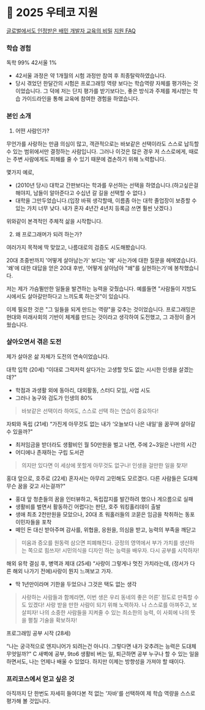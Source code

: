 # 󰏢 2025 우테코 지원


[글로벌에서도 인정받은 배민 개발자 교육의 비밀](https://www.youtube.com/watch?v=JTUIOC2QmR0)
[지원 FAQ](https://www.woowacourse.io/faq)


### 학습 경험

독학 99%
42서울 1%

* 42서울 과정은 약 1개월의 시험 과정만 참여 후 최종탈락하였습니다.
* 당시 겪었던 한달간의 시험은 프로그래밍 역량 보다는 학습역량 자체를 평가하는 것이었습니다. 그 덕에 저는 단지 평가를 받기보다는, 좋은 방식과 주제를 제시받는 학습 가이드라인을  통해 교육에 참여한 경험을 하였습니다.



### 본인 소개

1. 어떤 사람인가?

무언가를 사랑하는 만큼 의심이 많고, 객관적으로는 바보같은 선택이라도 스스로 납득할 수 있는 범위에서만 결정하는 사람입니다. 그러나 이것은 많은 경우 저 스스로에게, 때로는 주변 사람에게도 피해를 줄 수 있기 때문에 겸손하기 위해 노력합니다.

몇가지 예로,
- (2010년 당시) 대학교 간판보다는 학과를 우선하는 선택을 하였습니다.(하고싶은걸 해야지, 남들이 알아준다고 수십년 갈 길을 선택할 수 없다.)
- 대학을 그만두었습니다.(입장 바꿔 생각할때, 이름좀 아는 대학 졸업장이 보증할 수 있는 가치 너무 낮다. 내가 혼자 4년간 4년치 등록금 쓰면 훨씬 낫겠다.)

위와같이 본격적인 주체적 삶을 시작합니다.

2. 왜 프로그래머가 되려 하는가?

여러가지 목적에 딱 맞았고, 나름대로의 검증도 시도해봤습니다.

20대 초중반까지 '어떻게 살아남는가' 보다는 '왜' 사는가에 대한 질문을 헤메였습니다.
'왜'에 대한 대답을 얻은 20대 후반, '어떻게 살아남아 "왜"를 실현하는가'에 봉착했습니다.

저는 제가 가슴뛸만한 일들을 발견하는 능력을 갖췄습니다. 예를들면 "사람들이 지방도시에서도 살아갈만하다고 느끼도록 하는것"이 있습니다.

 이제 필요한 것은 "그 일들을 되게 만드는 역량"을 갖추는 것이었습니다. 프로그래밍은 현대와 미래사회의 기반이 체계를 만드는 것이라고 생각하여 도전했고, 그 과정이 즐거웠습니다.


### 살아오면서 겪은 도전

제가 살아온 삶 자체가 도전의 연속이었습니다.

대학 입학
(20세) “이대로 그럭저럭 살다가는 고생할 맛도 없는 시시한 인생을 살겠는데?"
- 학점과 과생활 외에 동아리, 대외활동, 스터디 모임, 사업 시도
- 그러나 농구와 검도가 인생의 80%
> 바보같은 선택이라 하여도, 스스로 선택 하는 연습이 중요하다!

자퇴와 독립
(21세) “가진게 아무것도 없는 내가 ‘오늘보다 나은 내일'을 꿈꾸며 살아갈 수 있을까?"
- 최저임금을 받더라도 생활비인 월 50만원을 벌고 나면, 주에 2~3일은 나만의 시간
- 어디에나 존재하는 구립 도서관
> 의지만 있다면 이 세상에 못할게 아무것도 없구나! 인생을 걸만한 일을 찾자!

홍대 앞으로, 호주로
(22세)
혼자서는 아무리 고민해도 모르겠다. 다른 사람들은 도대체 무슨 꿈을 갖고 사는걸까?"
- 홍대 앞 청춘들의 꿈을 인터뷰하고, 독립잡지를 발간하려 했으나 게으름으로 실패
- 생활비를 벌면서 활동하긴 어렵다는 판단, 호주 워킹홀리데이 출발
- 생애 최초 2천만원을 모았으나, 20대 초 워홀러들의 코묻은 임금을 착취하는 동포 이민자들을 포착
- 떼인 돈 대신 받아주며 감사를, 위협을, 응원을, 의심을 받고, 능력의 부족을 깨닫고
> 미움과 증오를 원동력 삼으면 피폐해진다. 긍정의 영역에서 부가 가치를 생산하는 쪽으로 힘쓰자!
> 시민의식을 디자인 하는 능력을 배우자. 다시 공부를 시작하자!

해외 유학 결심 후, 병역과 제대
(25세)
“사랑이 그렇게나 멋진 가치라는데, (정서가 다른 해외 나가기 전에)사랑이 뭔지 느껴보고 가자.
- 딱 1년만이라며 기한을 두었으나 그것은 택도 없는 생각
> 사랑하는 사람들과 함께라면, 이번 생은 우리 동네의 좋은 어른’ 정도로 만족할 수도 있겠다!
> 사랑 받을 만한 사람이 되기 위해 노력하자. 나 스스로를 아껴주고, 보살피자!
> 나의 소중한 사람들을 지켜줄 수 있는 최소한의 능력, 이 사회에 나의 뜻을 펼칠 기술을 확보하자!

프로그래밍
공부 시작
(28세)

“나는 궁극적으로 엔지니어가 되려는건 아니다. 그렇다면 내가 갖추려는 능력은 도대체 무엇일까?"
C 새벽에 공부, 9to6 생활비 버는 일, 퇴근하면 공부
누구나 할 수 있는 일을 하면서도, 나는 언제나 배울 수 있었다.
하지만 이제는 방향성을 가져야 할 때이다.


### 프리코스에서 얻고 싶은 것

아직까지 단 한번도 자세히 들여다본 적 없는 '자바'를 선택하여 제 학습 역량을 스스로 평가해 볼 것입니다.



